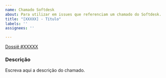 ```yaml
---
name: Chamado Softdesk
about: Para utilizar em issues que referenciam um chamado do Softdesk.
title: "[XXXXX] - Título"
labels: ''
assignees: ''

---
```


[Dossiê #XXXXX](https://suporte.superkoch.com.br/dossie/chamado/XXXXX)

### Descrição
Escreva aqui a descrição do chamado.
